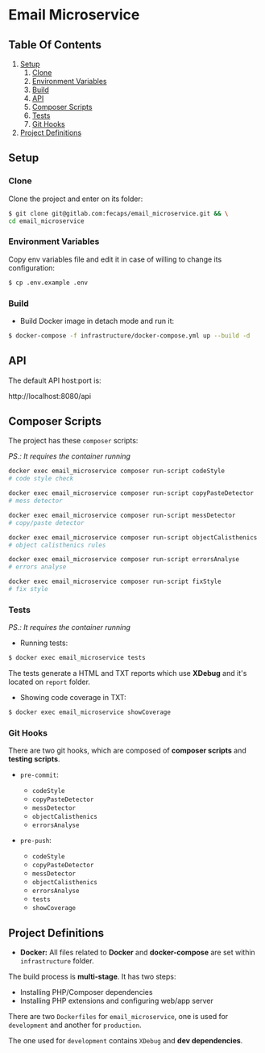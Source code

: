 # Email Microservice

## Table Of Contents

1. [Setup](#setup)
    1. [Clone](#clone)
    1. [Environment Variables](#environment-variables)
    1. [Build](#build)
    1. [API](#api)
    1. [Composer Scripts](#composer-scripts)
    1. [Tests](#tests)
    1. [Git Hooks](#git-hooks)
1. [Project Definitions](#project-definitions)

## Setup

### Clone

Clone the project and enter on its folder:

```bash
$ git clone git@gitlab.com:fecaps/email_microservice.git && \
cd email_microservice
```

### Environment Variables

Copy env variables file and edit it in case of willing to change its configuration:

```bash
$ cp .env.example .env
```

### Build

- Build Docker image in detach mode and run it:

```bash
$ docker-compose -f infrastructure/docker-compose.yml up --build -d
```

## API

The default API host:port is:

http://localhost:8080/api

## Composer Scripts

The project has these `composer` scripts:

*PS.: It requires the container running*
 
```bash
docker exec email_microservice composer run-script codeStyle
# code style check

docker exec email_microservice composer run-script copyPasteDetector
# mess detector

docker exec email_microservice composer run-script messDetector
# copy/paste detector

docker exec email_microservice composer run-script objectCalisthenics
# object calisthenics rules

docker exec email_microservice composer run-script errorsAnalyse
# errors analyse

docker exec email_microservice composer run-script fixStyle
# fix style
``` 

### Tests

*PS.: It requires the container running*

- Running tests:

```bash
$ docker exec email_microservice tests
```

The tests generate a HTML and TXT reports which use **XDebug** and it's
located on `report` folder.

- Showing code coverage in TXT:

```bash
$ docker exec email_microservice showCoverage
```

### Git Hooks

There are two git hooks, which are composed of **composer scripts**
and **testing scripts**.

- `pre-commit`:
    - `codeStyle`
    - `copyPasteDetector`
    - `messDetector`
    - `objectCalisthenics`
    - `errorsAnalyse`


- `pre-push`:
    - `codeStyle`
    - `copyPasteDetector`
    - `messDetector`
    - `objectCalisthenics`
    - `errorsAnalyse`
    - `tests`
    - `showCoverage`

## Project Definitions

- **Docker:** All files related to **Docker** and **docker-compose**
are set within `infrastructure` folder.

The build process is **multi-stage**. It has two steps:

- Installing PHP/Composer dependencies
- Installing PHP extensions and configuring web/app server

There are two `Dockerfiles` for `email_microservice`, one is used for
`development` and another for `production`.

The one used for `development` contains `XDebug` and **dev dependencies**.
